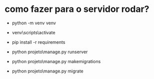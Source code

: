 # como fazer para o servidor rodar?
- python -m venv venv
- venv\scripts\activate
- pip install -r requirements
- python projeto\manage.py runserver

- python projeto\manage.py makemigrations 
- python projeto\manage.py migrate
